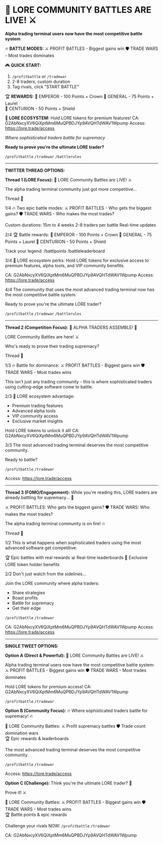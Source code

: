# 🌟 LORE COMMUNITY BATTLES ARE LIVE! ⚔️

**Alpha trading terminal users now have the most competitive battle system**

🔥 **BATTLE MODES:**
⚔️ PROFIT BATTLES - Biggest gains win
🛡️ TRADE WARS - Most trades dominates

🎮 **QUICK START:**
1. `/profitbattle` or `/tradewar`
2. 2-8 traders, custom duration
3. Tag rivals, click "START BATTLE"

🏆 **REWARDS:**
🥇 EMPEROR - 100 Points + Crown
🥈 GENERAL - 75 Points + Laurel  
🥉 CENTURION - 50 Points + Shield

🌟 **LORE ECOSYSTEM:**
Hold LORE tokens for premium features!
CA: G2AbNxcyXV6QiXptMm6MuQPBDJYp9AVQHTdWAV1Wpump
Access: https://lore.trade/access

*Where sophisticated traders battle for supremacy*

**Ready to prove you're the ultimate LORE trader?**

`/profitbattle` `/tradewar` `/battlerules`

---

**TWITTER THREAD OPTIONS:**

**Thread 1 (LORE Focus):**
🌟 LORE Community Battles are LIVE! ⚔️

The alpha trading terminal community just got more competitive... 

Thread 🧵

1/4 🔥 Two epic battle modes:
⚔️ PROFIT BATTLES - Who gets the biggest gains?
🛡️ TRADE WARS - Who makes the most trades?

Custom durations: 15m to 4 weeks
2-8 traders per battle
Real-time updates

2/4 🏆 Battle rewards:
🥇 EMPEROR - 100 Points + Crown
🥈 GENERAL - 75 Points + Laurel
🥉 CENTURION - 50 Points + Shield

Track your legend: /battlpoints /battleleaderboard

3/4 🌟 LORE ecosystem perks:
Hold LORE tokens for exclusive access to premium features, alpha tools, and VIP community benefits.

CA: G2AbNxcyXV6QiXptMm6MuQPBDJYp9AVQHTdWAV1Wpump
Access: https://lore.trade/access

4/4 The community that uses the most advanced trading terminal now has the most competitive battle system.

Ready to prove you're the ultimate LORE trader?

`/profitbattle` `/tradewar` `/battlerules`

---

**Thread 2 (Competition Focus):**
🚨 ALPHA TRADERS ASSEMBLE! 🚨

LORE Community Battles are here! ⚔️

Who's ready to prove their trading supremacy?

Thread 🧵

1/3 🔥 Battle for dominance:
⚔️ PROFIT BATTLES - Biggest gains win
🛡️ TRADE WARS - Most trades wins

This isn't just any trading community - this is where sophisticated traders using cutting-edge software come to battle.

2/3 🌟 LORE ecosystem advantage:
- Premium trading features
- Advanced alpha tools  
- VIP community access
- Exclusive market insights

Hold LORE tokens to unlock it all!
CA: G2AbNxcyXV6QiXptMm6MuQPBDJYp9AVQHTdWAV1Wpump

3/3 The most advanced trading terminal deserves the most competitive community.

Ready to battle?

`/profitbattle` `/tradewar`

Access: https://lore.trade/access

---

**Thread 3 (FOMO/Engagement):**
While you're reading this, LORE traders are already battling for supremacy... 🌟

⚔️ PROFIT BATTLES: Who gets the biggest gains?
🛡️ TRADE WARS: Who makes the most trades?

The alpha trading terminal community is on fire! 🔥

Thread 🧵

1/2 This is what happens when sophisticated traders using the most advanced software get competitive:

🏆 Epic battles with real rewards
📊 Real-time leaderboards
🌟 Exclusive LORE token holder benefits

2/2 Don't just watch from the sidelines...

Join the LORE community where alpha traders:
- Share strategies
- Boast profits
- Battle for supremacy
- Get their edge

`/profitbattle` `/tradewar`

CA: G2AbNxcyXV6QiXptMm6MuQPBDJYp9AVQHTdWAV1Wpump
Access: https://lore.trade/access

---

**SINGLE TWEET OPTIONS:**

**Option A (Direct & Powerful):**
🌟 LORE Community Battles are LIVE! ⚔️

Alpha trading terminal users now have the most competitive battle system:
⚔️ PROFIT BATTLES - Biggest gains win
🛡️ TRADE WARS - Most trades dominates

Hold LORE tokens for premium access!
CA: G2AbNxcyXV6QiXptMm6MuQPBDJYp9AVQHTdWAV1Wpump

`/profitbattle` `/tradewar`

**Option B (Community Focus):**
🔥 Where sophisticated traders battle for supremacy! 🔥

🌟 LORE Community Battles:
⚔️ Profit supremacy battles
🛡️ Trade count domination wars  
🏆 Epic rewards & leaderboards

The most advanced trading terminal deserves the most competitive community.

`/profitbattle` `/tradewar`

Access: https://lore.trade/access

**Option C (Challenge):**
Think you're the ultimate LORE trader? 🤔

Prove it! ⚔️

🌟 LORE Community Battles:
⚔️ PROFIT BATTLES - Biggest gains win
🛡️ TRADE WARS - Most trades wins  
🏆 Battle points & epic rewards

Challenge your rivals NOW:
`/profitbattle` `/tradewar`

CA: G2AbNxcyXV6QiXptMm6MuQPBDJYp9AVQHTdWAV1Wpump 